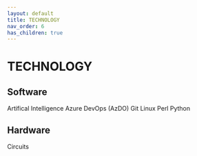 ```yaml
---
layout: default
title: TECHNOLOGY
nav_order: 6
has_children: true
---
```

# TECHNOLOGY

## Software
Artifical Intelligence
Azure DevOps (AzDO)
Git
Linux
Perl
Python

## Hardware
Circuits
